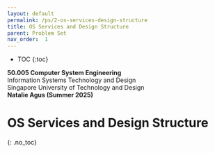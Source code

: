 ```yaml
---
layout: default
permalink: /ps/2-os-services-design-structure
title: OS Services and Design Structure
parent: Problem Set 
nav_order:  1
---
```

* TOC
{:toc}

**50.005 Computer System Engineering**
<br>
Information Systems Technology and Design
<br>
Singapore University of Technology and Design
<br>
**Natalie Agus (Summer 2025)**

# OS Services and Design Structure
{: .no_toc}

 
